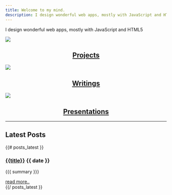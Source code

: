 ```yaml
---
title: Welcome to my mind.
description: I design wonderful web apps, mostly with JavaScript and HTML5
---
```


<p>I design wonderful web apps, mostly with JavaScript and HTML5</p>
<div class="row">
	<div class="span4">
		<a href="projects" class="topics" style="text-align:center;">
			<img style="margin:0 auto;display: block;" src="{{urls.media}}/me-2.jpg" class="img-circle">
			<h2>Projects</h2>
		</a>
	</div>
	<div class="span4">
		<a href="http://blog.aaronmaturen.com" class="topics" style="text-align:center;">
			<img style="margin:0 auto;display: block;" src="{{urls.media}}/me-1.jpg" class="img-circle">
			<h2>Writings</h2>
		</a>
	</div>
	<div class="span4">
		<a href="presentations" class="topics" style="text-align:center;">
			<img style="margin:0 auto;display: block;" src="{{urls.media}}/me-3.jpg" class="img-circle">
			<h2>Presentations</h2>
		</a>
	</div>
	<div class="span12">
		<hr>
	</div>
</div>


<h2>Latest Posts</h2>

{{# posts_latest }}
<div class="post">
  <h3 class="title"><a href="{{url}}">{{title}}</a> <span class="date">{{ date }}</span></h3>

  {{{ summary }}}

  <div class="more">
    <a href="{{url}}" class="btn">read more..</a>
  </div>
</div>
{{/ posts_latest }}